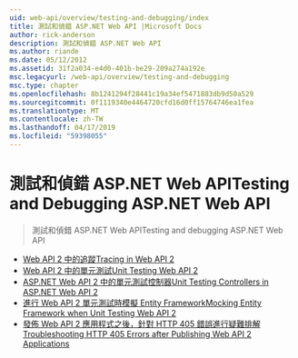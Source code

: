 ```yaml
---
uid: web-api/overview/testing-and-debugging/index
title: 測試和偵錯 ASP.NET Web API |Microsoft Docs
author: rick-anderson
description: 測試和偵錯 ASP.NET Web API
ms.author: riande
ms.date: 05/12/2012
ms.assetid: 31f2a034-e4d0-401b-be29-209a274a192e
msc.legacyurl: /web-api/overview/testing-and-debugging
msc.type: chapter
ms.openlocfilehash: 8b1241294f28441c19a34ef5471883db9d50a529
ms.sourcegitcommit: 0f1119340e4464720cfd16d0ff15764746ea1fea
ms.translationtype: MT
ms.contentlocale: zh-TW
ms.lasthandoff: 04/17/2019
ms.locfileid: "59398055"
---
```

# <a name="testing-and-debugging-aspnet-web-api"></a><span data-ttu-id="8bc46-103">測試和偵錯 ASP.NET Web API</span><span class="sxs-lookup"><span data-stu-id="8bc46-103">Testing and Debugging ASP.NET Web API</span></span>

> <span data-ttu-id="8bc46-104">測試和偵錯 ASP.NET Web API</span><span class="sxs-lookup"><span data-stu-id="8bc46-104">Testing and debugging ASP.NET Web API</span></span>


- [<span data-ttu-id="8bc46-105">Web API 2 中的追蹤</span><span class="sxs-lookup"><span data-stu-id="8bc46-105">Tracing in Web API 2</span></span>](tracing-in-aspnet-web-api.md)
- [<span data-ttu-id="8bc46-106">Web API 2 中的單元測試</span><span class="sxs-lookup"><span data-stu-id="8bc46-106">Unit Testing Web API 2</span></span>](unit-testing-with-aspnet-web-api.md)
- [<span data-ttu-id="8bc46-107">ASP.NET Web API 2 中的單元測試控制器</span><span class="sxs-lookup"><span data-stu-id="8bc46-107">Unit Testing Controllers in ASP.NET Web API 2</span></span>](unit-testing-controllers-in-web-api.md)
- [<span data-ttu-id="8bc46-108">進行 Web API 2 單元測試時模擬 Entity Framework</span><span class="sxs-lookup"><span data-stu-id="8bc46-108">Mocking Entity Framework when Unit Testing Web API 2</span></span>](mocking-entity-framework-when-unit-testing-aspnet-web-api-2.md)
- [<span data-ttu-id="8bc46-109">發佈 Web API 2 應用程式之後，針對 HTTP 405 錯誤進行疑難排解</span><span class="sxs-lookup"><span data-stu-id="8bc46-109">Troubleshooting HTTP 405 Errors after Publishing Web API 2 Applications</span></span>](troubleshooting-http-405-errors-after-publishing-web-api-applications.md)
